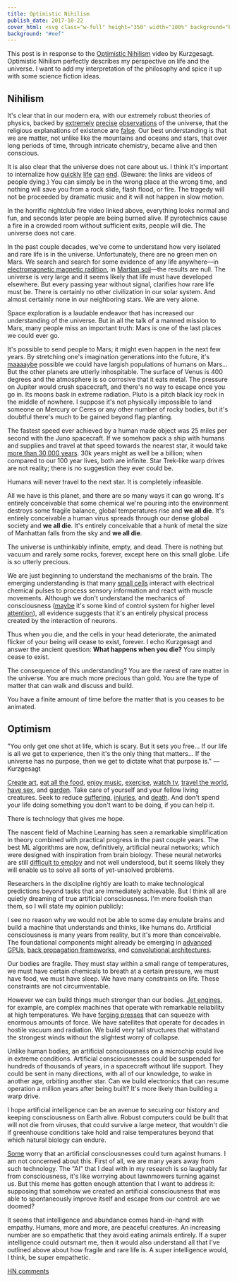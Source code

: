 ```yaml
---
title: Optimistic Nihilism
publish_date: 2017-10-22
cover_html: <svg class="w-full" height="350" width="100%" background="black"><circle cx="50%" cy="170" r="150" stroke="white" stroke-width="10" fill="black" alpha="50%"/></svg>
background: "#eef"
---
```


This post is in response to the
[Optimistic Nihilism](https://www.youtube.com/watch?v=MBRqu0YOH14) video by
Kurzgesagt. Optimistic Nihilism perfectly describes my perspective on life and
the universe. I want to add my interpretation of the philosophy and spice it up
with some science fiction ideas.

## Nihilism

It's clear that in our modern era, with our extremely robust theories of
physics, backed by [extremely](https://en.wikipedia.org/wiki/LIGO)
[precise](https://en.wikipedia.org/wiki/Large_Hadron_Collider)
[observations](https://en.wikipedia.org/wiki/Cosmic_microwave_background) of the
universe, that the religious explanations of existence are
[false](https://en.wikipedia.org/wiki/The_God_Delusion). Our best understanding
is that we are matter, not unlike like the mountains and oceans and stars, that
over long periods of time, through intricate chemistry, became alive and then
conscious.

It is also clear that the universe does not care about us. I think it's
important to internalize how
<a href="https://www.youtube.com/watch?v=xY59mR44TLs">quickly</a>
<a href="https://www.youtube.com/watch?v=g_zPvSLemdA">life</a>
<a href="https://www.youtube.com/watch?v=_B7-Zg7QmMA">can</a>
<a href="https://www.youtube.com/watch?v=Rr7u345D3xc">end</a>. (Beware: the
links are videos of people dying.) You can simply be in the wrong place at the
wrong time, and nothing will save you from a rock slide, flash flood, or fire.
The tragedy will not be proceeded by dramatic music and it will not happen in
slow motion.

In the horrific nightclub fire video linked above, everything looks normal and
fun, and seconds later people are being burned alive. If pyrotechnics cause a
fire in a crowded room without sufficient exits, people will die. The universe
does not care.

In the past couple decades, we've come to understand how very isolated and rare
life is in the universe. Unfortunately, there are no green men on Mars. We
search and search for some evidence of any life anywhere&mdash;in
<a href="https://en.wikipedia.org/wiki/Search_for_extraterrestrial_intelligence">electromagnetic
magnetic radition</a>, in
<a href="https://en.wikipedia.org/wiki/Curiosity_(rover)">Martian
soil</a>&mdash;the results are null. The universe is very large and it seems
likely that life must have developed elsewhere. But every passing year without
signal, clarifies how rare life must be. There is certainly no other
civilization in our solar system. And almost certainly none in our neighboring
stars. We are very alone.

Space exploration is a laudable endeavor that has increased our understanding of
the universe. But in all the talk of a manned mission to Mars, many people miss
an important truth: Mars is one of the last places we could ever go.

It's possible to send people to Mars; it might even happen in the next few
years. By stretching one's imagination generations into the future, it's
<a
href="https://en.wikipedia.org/wiki/Colonization_of_Mars">maaaaybe</a> possible
we could have largish populations of humans on Mars... But the other planets are
utterly inhospitable. The surface of Venus is 400 degrees and the atmosphere is
so corrosive that it eats metal. The pressure on Jupiter would crush spacecraft,
and there's no way to escape once you go in. Its moons bask in extreme
radiation. Pluto is a pitch black icy rock in the middle of nowhere. I suppose
it's not physically impossible to land someone on Mercury or Ceres or any other
number of rocky bodies, but it's doubtful there's much to be gained beyond flag
planting.

The fastest speed ever achieved by a human made object was 25 miles per second
with the Juno spacecraft. If we somehow pack a ship with humans and supplies and
travel at that speed towards the nearest star, it would take
<a
href="https://www.google.com/search?q=4.24+light+years+%2F+%2825+miles%2Fsec%29&oq=4.24+light+years+%2F+%2825+miles%2Fsec%29&gs_l=psy-ab.3...4834.6602.0.7435.6.6.0.0.0.0.159.645.3j3.6.0....0...1.1.64.psy-ab..0.3.348...33i22i29i30k1j33i160k1.KZ7oTn3-gOo">more
than 30,000 years</a>. 30k years might as well be a billion; when compared to
our 100 year lives, both are infinite. Star Trek-like warp drives are not
reality; there is no suggestion they ever could be.

Humans will never travel to the next star. It is completely infeasible.

All we have is this planet, and there are so many ways it can go wrong. It's
entirely conceivable that some chemical we're pouring into the environment
destroys some fragile balance, global temperatures rise and <b>we all die</b>.
It's entirely conceivable a human virus spreads through our dense global society
and <b>we all die</b>. It's entirely conceivable that a hunk of metal the size
of Manhattan falls from the sky and <b>we all die</b>.

The universe is unthinkably infinite, empty, and dead. There is nothing but
vacuum and rarely some rocks, forever, except here on this small globe. Life is
so utterly precious.

We are just beginning to understand the mechanisms of the brain. The emerging
understanding is that many <a
href="https://en.wikipedia.org/wiki/Neuron">small cells</a> interact with
electrical chemical pulses to process sensory information and react with muscle
movements. Although we don't understand the mechanics of consciousness
(<a href="https://www.princeton.edu/~graziano/Consciousness_Research.html">maybe</a>
it's some kind of control system for higher level
<a href="https://arxiv.org/abs/1406.6247">attention</a>), all evidence suggests
that it's an entirely physical process created by the interaction of neurons.

Thus when you die, and the cells in your head deteriorate, the animated flicker
of your being will cease to exist, forever. I echo Kurzgesagt and answer the
ancient question: <b>What happens when you die?</b> You simply cease to exist.

The consequence of this understanding? You are the rarest of rare matter in the
universe. You are much more precious than gold. You are the type of matter that
can walk and discuss and build.

You have a finite amount of time before the matter that is you ceases to be
animated.

## Optimism

"You only get one shot at life, which is scary. But it sets you free... If our
life is all we get to experience, then it's the only thing that matters... If
the universe has no purpose, then we get to dictate what that purpose is."
&mdash; Kurzgesagt

<a href="https://youtu.be/mvmuCPvRoWQ">Create art</a>,
<a href="http://feastmeetswest.com/">eat all the food</a>,
<a href="https://www.youtube.com/watch?v=8nrVrWkq_dc">enjoy music</a>,
<a href="https://stronglifts.com/5x5/">exercise</a>,
<a href="https://en.wikipedia.org/wiki/Misfits_(TV_series)#Series_1_.282009.29">watch
tv</a>,
<a href="https://www.flickr.com/photos/coldredlemur/2392282568/in/photostream/">travel
the world</a>,
<a href="https://www.amazon.com/Ethical-Slut-Practical-Relationships-Adventures/dp/1587613379">have
sex</a>, and
<a href="https://www.amazon.com/Pumpkin-Dills-Atlantic-Giant-Seeds/dp/B000N48QSQ">garden</a>.
Take care of yourself and your fellow living creatures. Seek to reduce
<a href="https://en.wikipedia.org/wiki/Solitary_confinement">suffering</a>,
<a href="https://en.wikipedia.org/wiki/Health_issues_in_American_football">injuries</a>,
and
<a href="https://www.nytimes.com/interactive/2017/06/05/upshot/opioid-epidemic-drug-overdose-deaths-are-rising-faster-than-ever.html?_r=0">death</a>.
And don't spend your life doing something you don't want to be doing, if you can
help it.

There is technology that gives me hope.

The nascent field of Machine Learning has seen a remarkable simplification in
theory combined with practical progress in the past couple years. The best ML
algorithms are now, definitively, artificial neural networks; which were
designed with inspiration from brain biology. These neural networks are still
<a
href="http://tinyclouds.org/residency/">difficult to employ</a> and not well
understood, but it seems likely they will enable us to solve all sorts of
yet-unsolved problems.

Researchers in the discipline rightly are loath to make technological
predictions beyond tasks that are immediately achievable. But I think all are
quietly dreaming of true artificial consciousness. I'm more foolish than them,
so I will state my opinion publicly:

I see no reason why we would not be able to some day emulate brains and build a
machine that understands and thinks, like humans do. Artificial consciousness is
many years from reality, but it's more than conceivable. The foundational
components might already be emerging in
<a
href="https://www.nvidia.com/en-us/data-center/volta-gpu-architecture/">advanced
GPUs</a>, <a href="https://www.tensorflow.org/">back propagation frameworks</a>,
and
<a
href="https://www.youtube.com/playlist?list=PL3FW7Lu3i5JvHM8ljYj-zLfQRF3EO8sYv">convolutional
architectures</a>.

Our bodies are fragile. They must stay within a small range of temperatures, we
must have certain chemicals to breath at a certain pressure, we must have food,
we must have sleep. We have many constraints on life. These constraints are not
circumventable.

However we can build things much stronger than our bodies.
<a href="https://www.youtube.com/watch?v=CXSi4GXUojo">Jet engines</a>, for
example, are complex machines that operate with remarkable reliability at high
temperatures. We have
<a
href="https://en.wikipedia.org/wiki/Heavy_Press_Program">forging presses</a>
that can squeeze with enormous amounts of force. We have satellites that operate
for decades in hostile vacuum and radiation. We build very tall structures that
withstand the strongest winds without the slightest worry of collapse.

Unlike human bodies, an artificial consciousness on a microchip could live in
extreme conditions. Artificial consciousnesses could be suspended for hundreds
of thousands of years, in a spacecraft without life support. They could be sent
in many directions, with all of our knowledge, to wake in another age, orbiting
another star. Can we build electronics that can resume operation a million years
after being built? It's more likely than building a warp drive.

I hope artificial intelligence can be an avenue to securing our history and
keeping consciousness on Earth alive. Robust computers could be built that will
not die from viruses, that could survive a large meteor, that wouldn't die if
greenhouse conditions take hold and raise temperatures beyond that which natural
biology can endure.

<a href="https://www.amazon.com/Superintelligence-Dangers-Strategies-Nick-Bostrom/dp/0198739834/ref=pd_sim_14_1?_encoding=UTF8&pd_rd_i=0198739834&pd_rd_r=1F2B26AKWZT8ZVX12MZ7&pd_rd_w=k1jM4&pd_rd_wg=gmn8V&psc=1&refRID=1F2B26AKWZT8ZVX12MZ7">Some</a>
worry that an artificial consciousnesses could turn against humans. I am not
concerned about this. First of all, we are many years away from such technology.
The "AI" that I deal with in my research is so laughably far from consciousness,
it's like worrying about lawnmowers turning against us. But this meme has gotten
enough attention that I want to address it: supposing that somehow we created an
artificial consciousness that was able to spontaneously improve itself and
escape from our control: are we doomed?

It seems that intelligence and abundance comes hand-in-hand with empathy.
Humans, more and more, are peaceful creatures. An increasing number are so
empathetic that they avoid eating animals entirely. If a super intelligence
could outsmart me, then it would also understand all that I've outlined above
about how fragile and rare life is. A super intelligence would, I think, be
super empathetic.

<a href="https://news.ycombinator.com/item?id=16749997">HN comments</a>
